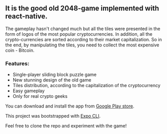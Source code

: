## It is the good old 2048-game implemented with react-native.

The gameplay hasn't changed much but all the tiles were presented  in the form of logos of the most popular cryptocurrencies. In addition, all the crypto-currencies are sorted according to their market capitalization. So in the end, by manipulating the tiles, you need to collect the most expensive coin - Bitcoin.

### Features:
- Single-player sliding block puzzle game
- New stunning design of the old game
- Tiles distribution, according to the capitalization of the cryptocurrency
- Easy gameplay
- Only for real crypto geeks

You can download and install the app from [Google Play store](https://play.google.com/store/apps/details?id=com.coins2048).

This project was bootstrapped with [Expo CLI](https://facebook.github.io/react-native/docs/getting-started.html).

Feel free to clone the repo and experiment with the game!